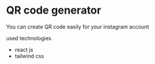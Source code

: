 # QR code generator

You can create QR code easily for your instagram account

used technologies 
- react js
- tailwind css
